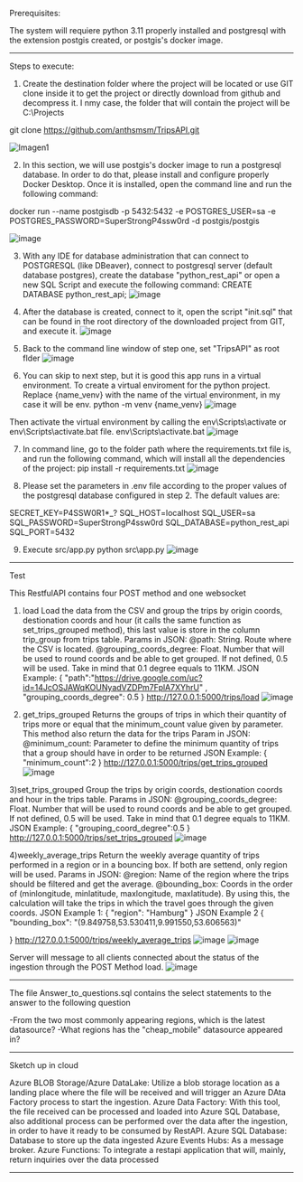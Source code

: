 Prerequisites:

The system will requiere python 3.11 properly installed and postgresql with the extension postgis created, or postgis's docker image.

--------------------------------------------------------------------------
Steps to execute:

1) Create the destination folder where the project will be located or use GIT clone inside it to get the project or directly download from github and decompress it. I nmy case, the folder that will contain the project will be C:\Projects

git clone https://github.com/anthsmsm/TripsAPI.git

![Imagen1](https://user-images.githubusercontent.com/131601602/233890507-412a7e74-929b-486e-9887-1400cd9d2621.jpg)

2) In this section, we will use postgis's docker image to run a postgresql database. In order to do that, please install and configure properly Docker Desktop. Once it is installed, open the command line and run the following command:

docker run --name postgisdb  -p 5432:5432 -e POSTGRES_USER=sa -e POSTGRES_PASSWORD=SuperStrongP4ssw0rd -d postgis/postgis 

![image](https://user-images.githubusercontent.com/131601602/233890924-c93cc9a1-6a00-4296-864f-327004417c05.png)

3) With any IDE for database administration that can connect to POSTGRESQL (like DBeaver), connect to postgresql server (default database postgres), create the database "python_rest_api" or open a new SQL Script and execute the following command:
CREATE DATABASE python_rest_api;
![image](https://user-images.githubusercontent.com/131601602/233891087-33755a2e-b899-40ee-b060-0d095759d5bf.png)

4) After the database is created, connect to it, open the script "init.sql" that can be found in the root directory of the downloaded project from GIT, and execute it.
![image](https://user-images.githubusercontent.com/131601602/233891234-c4dbc111-fc55-496c-896f-4bab34972930.png)

5) Back to the command line window of step one, set "TripsAPI" as root flder
![image](https://user-images.githubusercontent.com/131601602/233891385-9bbcf64a-133a-40f1-af7e-b0ebe2a8d871.png)

6) You can skip to next step, but it is good this app runs in a virtual environment. To create a virtual enviroment for the python project. Replace {name_venv} with the name of the virtual environment, in my case it will be env.
python -m venv {name_venv}
![image](https://user-images.githubusercontent.com/131601602/233891666-28e2ad93-f7d4-4536-b8b4-2f38a54a8681.png)

Then activate the virtual environment by calling the env\Scripts\activate or env\Scripts\activate.bat file.
env\Scripts\activate.bat
![image](https://user-images.githubusercontent.com/131601602/233891712-2db21231-75d3-41ec-9df3-885f56958d2f.png)

7) In command line, go to the folder path where the requirements.txt file is, and run the following command, which will install all the dependencies of the project:
pip install -r requirements.txt
![image](https://user-images.githubusercontent.com/131601602/233891822-5b0349bf-030d-4120-86f0-824dc63db8cc.png)

8) Please set the parameters in .env file according to the proper values of the postgresql database configured in step 2. The default values are:

SECRET_KEY=P4SSW0R1*_?
SQL_HOST=localhost
SQL_USER=sa
SQL_PASSWORD=SuperStrongP4ssw0rd
SQL_DATABASE=python_rest_api
SQL_PORT=5432

9) Execute src/app.py
python src\app.py
![image](https://user-images.githubusercontent.com/131601602/233892528-ade6eae8-5ba5-4f9b-a9c0-240a002efbda.png)

--------------------------------------------------------------------------

Test

This RestfulAPI contains four POST method and one websocket

1) load
Load the data from the CSV and group the trips by origin coords, destionation coords and hour (it calls the same function as set_trips_grouped method), this last value is store in the column trip_group from trips table.
Params in JSON:
   @path: String. Route where the CSV is located.
   @grouping_coords_degree: Float. Number that will be used to round coords and be able to get grouped. If not defined, 0.5 will be used. Take in mind that 0.1 degree equals to 11KM.
JSON Example:
{
	"path":"https://drive.google.com/uc?id=14JcOSJAWqKOUNyadVZDPm7FplA7XYhrU"
	, "grouping_coords_degree": 0.5
}
http://127.0.0.1:5000/trips/load
![image](https://user-images.githubusercontent.com/131601602/233895235-d1acee05-e4cf-40e9-b677-756fb0e58b8e.png)

2) get_trips_grouped
Returns the groups of trips in which their quantity of trips more or equal that the minimum_count value given by parameter. This method also return the data for the trips
Param in JSON:
    @minimum_count: Parameter to define the minimum quantity of trips that a group should have in order to be returned
JSON Example:
{
	"minimum_count":2
}
http://127.0.0.1:5000/trips/get_trips_grouped
![image](https://user-images.githubusercontent.com/131601602/233895218-cb6333f7-7d7a-46e6-b055-c805d7707501.png)

3)set_trips_grouped
Group the trips by origin coords, destionation coords and hour in the trips table.
Params in JSON:
   @grouping_coords_degree: Float. Number that will be used to round coords and be able to get grouped. If not defined, 0.5 will be used. Take in mind that 0.1 degree equals to 11KM.
JSON Example:
{
	"grouping_coord_degree":0.5
}
http://127.0.0.1:5000/trips/set_trips_grouped
![image](https://user-images.githubusercontent.com/131601602/233895302-d65859aa-99bb-4c15-806b-0e272cc898ea.png)

4)weekly_average_trips
Return the weekly average quantity of trips performed in a region or in a bouncing box. If both are settend, only region will be used.
Params in JSON:
    @region: Name of the region where the trips should be filtered and get the average.
    @bounding_box: Coords in the order of (minlongitude, minlatitude, maxlongitude, maxlatitude). By using this, the calculation will take the trips in which the travel goes through the given coords.
JSON Example 1:
{
	"region": "Hamburg"
}
JSON Example 2
{
	"bounding_box": "(9.849758,53.530411,9.991550,53.606563)"
	
}
http://127.0.0.1:5000/trips/weekly_average_trips
![image](https://user-images.githubusercontent.com/131601602/233895454-cc94416e-db0a-4cfb-a5f4-a611a6ed0b46.png)
![image](https://user-images.githubusercontent.com/131601602/233895426-ae2cdf45-5881-461f-99b3-63a7ace756f1.png)


Server will message to all clients connected about the status of the ingestion through the POST Method load.
![image](https://user-images.githubusercontent.com/131601602/233895726-6d3260e9-3220-44a9-b314-3975b27f4157.png)

------------------------------------------------------------------------------
The file Answer_to_questions.sql contains the select statements to the answer to the following question

-From the two most commonly appearing regions, which is the latest datasource?
-What regions has the "cheap_mobile" datasource appeared in?

------------------------------------------------------------------------------
Sketch up in cloud

Azure BLOB Storage/Azure DataLake: Utilize a blob storage location as a landing place where the file will be received and will trigger an Azure DAta Factory process to start the ingestion.
Azure Data Factory: With this tool, the file received can be processed and loaded into Azure SQL Database, also additional process can be performed over the data after the ingestion, in order to have it ready to be consumed by RestAPI.
Azure SQL Database: Database to store up the data ingested
Azure Events Hubs: As a message broker.
Azure Functions: To integrate a restapi application that will, mainly, return inquiries over the data processed

--------------------------------------------------------------------------------

